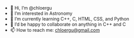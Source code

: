 - 👋 Hi, I’m @chloergu
- 👀 I’m interested in Astronomy
- 🌱 I’m currently learning C++, C, HTML, CSS, and Python
- 💞️ I’d be happy to collaborate on anything in C++ and C
- 📫 How to reach me: chloergu@gmail.com

<!---
chloergu/chloergu is a ✨ special ✨ repository because its `README.md` (this file) appears on your GitHub profile.
You can click the Preview link to take a look at your changes.
--->
